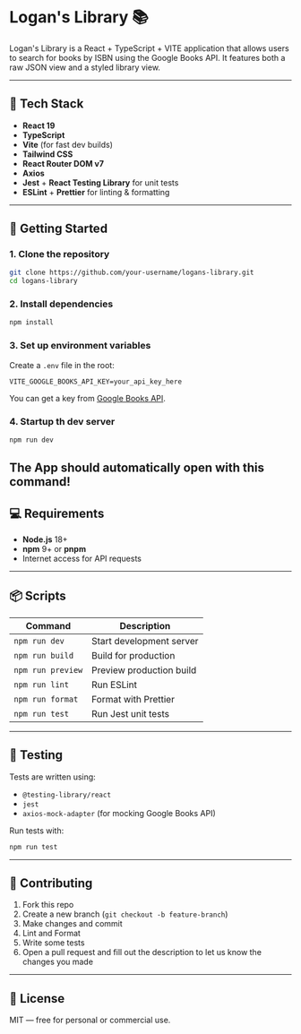 # Logan's Library 📚

Logan's Library is a React + TypeScript + VITE application that allows users to search for books by ISBN using the Google Books API. It features both a raw JSON view and a styled library view.

---

## 🧰 Tech Stack

- **React 19**
- **TypeScript**
- **Vite** (for fast dev builds)
- **Tailwind CSS**
- **React Router DOM v7**
- **Axios**
- **Jest** + **React Testing Library** for unit tests
- **ESLint** + **Prettier** for linting & formatting

---

## 🚀 Getting Started

### 1. **Clone the repository**

```bash
git clone https://github.com/your-username/logans-library.git
cd logans-library
```

### 2. **Install dependencies**

```bash
npm install
```

### 3. **Set up environment variables**

Create a `.env` file in the root:

```env
VITE_GOOGLE_BOOKS_API_KEY=your_api_key_here
```

You can get a key from [Google Books API](https://developers.google.com/books/docs/v1/using#APIKey).

### 4. **Startup th dev server**

```bash
npm run dev
```
The App should automatically open with this command!
---

## 💻 Requirements

- **Node.js** 18+
- **npm** 9+ or **pnpm**
- Internet access for API requests

---

## 📦 Scripts

| Command           | Description              |
| ----------------- | ------------------------ |
| `npm run dev`     | Start development server |
| `npm run build`   | Build for production     |
| `npm run preview` | Preview production build |
| `npm run lint`    | Run ESLint               |
| `npm run format`  | Format with Prettier     |
| `npm run test`    | Run Jest unit tests      |

---

## 🧪 Testing

Tests are written using:

- `@testing-library/react`
- `jest`
- `axios-mock-adapter` (for mocking Google Books API)

Run tests with:

```bash
npm run test
```

---

## 🤝 Contributing

1. Fork this repo
2. Create a new branch (`git checkout -b feature-branch`)
3. Make changes and commit
4. Lint and Format
5. Write some tests
6. Open a pull request and fill out the description to let us know the changes you made

---

## 📄 License

MIT — free for personal or commercial use.
